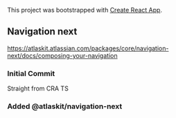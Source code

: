 This project was bootstrapped with [Create React App](https://github.com/facebook/create-react-app).

## Navigation next

https://atlaskit.atlassian.com/packages/core/navigation-next/docs/composing-your-navigation

### Initial Commit

Straight from CRA TS

### Added @atlaskit/navigation-next
